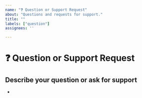 ```yaml
---
name: "❓ Question or Support Request"
about: "Questions and requests for support."
title: ""
labels: ["question"]
assignees: ''

---
```


# ❓ Question or Support Request
<!-- Do read the 100ms Docs: https://www.100ms.live/docs -->
<!-- You can ask your questions on 100ms Discord as well: https://100ms.live/discord -->


## Describe your question or ask for support
<!-- A clear and concise description of what your doubt is. -->

*

<!--📛📛📛📛📛📛📛📛📛📛📛📛📛📛📛📛📛📛📛📛📛📛📛📛📛📛📛📛📛📛

Oh, hi there! 😄

Before posting any questions or asking for support, first do read the 100ms docs at https://www.100ms.live/docs 

To expedite issue processing, please search open and closed issues before submitting a new one.
Please read our Rules of Conduct at this repository's `.github/CODE_OF_CONDUCT.md`

📛📛📛📛📛📛📛📛📛📛📛📛📛📛📛📛📛📛📛📛📛📛📛📛📛📛📛📛📛📛📛📛-->
